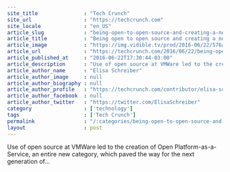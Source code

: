 ```yaml
---
site_title               : "Tech Crunch"
site_url                 : "https://techcrunch.com"
site_locale              : "en_US"
article_slug             : "being-open-to-open-source-and-creating-a-new-business-category-at-vmware"
article_title            : "Being open to open source and creating a new business category at VMWare"
article_image            : "https://img.vidible.tv/prod/2016-06/22/576acd99e4b0d37af151825b_1280x720_A_v1.jpg?w=764&h=400"
article_url              : "https://techcrunch.com/2016/06/22/being-open-to-open-source-and-creating-a-new-business-category-at-vmware/"
article_published_at     : "2016-06-22T17:30:44-03:00"
article_description      : "Use of open source at VMWare led to the creation of Open Platform-as-a-Service, an entire new category, which paved the way for the next generation of..."
article_author_name      : "Elisa Schreiber"
article_author_image     : null
article_author_biography : null
article_author_profile   : "https://techcrunch.com/contributor/elisa-schreiber/"
article_author_facebook  : null
article_author_twitter   : "https://twitter.com/ElisaSchreiber"
category                 : ['technology']
tags                     : ['Tech Crunch']
permalink                : "/:categories/being-open-to-open-source-and-creating-a-new-business-category-at-vmware/"
layout                   : post
---
```


Use of open source at VMWare led to the creation of Open Platform-as-a-Service, an entire new category, which paved the way for the next generation of...
